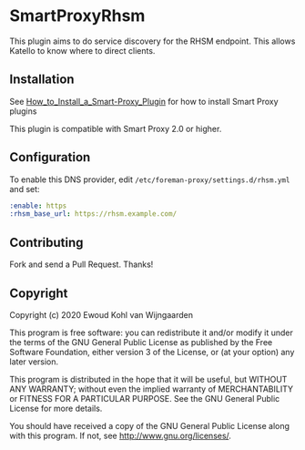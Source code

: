# SmartProxyRhsm

This plugin aims to do service discovery for the RHSM endpoint. This allows Katello to know where to direct clients.

## Installation

See [How_to_Install_a_Smart-Proxy_Plugin](https://projects.theforeman.org/projects/foreman/wiki/How_to_Install_a_Smart-Proxy_Plugin)
for how to install Smart Proxy plugins

This plugin is compatible with Smart Proxy 2.0 or higher.

## Configuration

To enable this DNS provider, edit `/etc/foreman-proxy/settings.d/rhsm.yml` and set:

```yaml
:enable: https
:rhsm_base_url: https://rhsm.example.com/
```

## Contributing

Fork and send a Pull Request. Thanks!

## Copyright

Copyright (c) 2020 Ewoud Kohl van Wijngaarden

This program is free software: you can redistribute it and/or modify
it under the terms of the GNU General Public License as published by
the Free Software Foundation, either version 3 of the License, or
(at your option) any later version.

This program is distributed in the hope that it will be useful,
but WITHOUT ANY WARRANTY; without even the implied warranty of
MERCHANTABILITY or FITNESS FOR A PARTICULAR PURPOSE.  See the
GNU General Public License for more details.

You should have received a copy of the GNU General Public License
along with this program.  If not, see <http://www.gnu.org/licenses/>.


